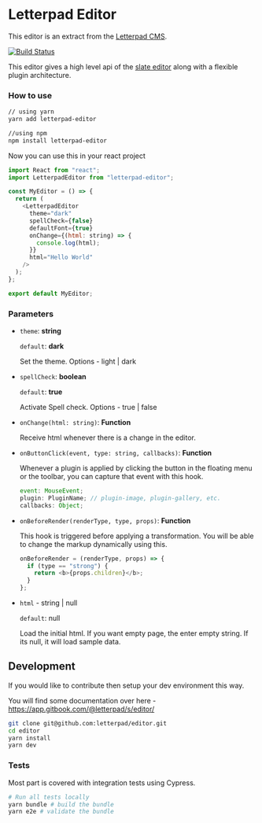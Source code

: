 # Letterpad Editor

This editor is an extract from the
[Letterpad CMS](http://github.com/letterpad/letterpad-cms).

[![Build Status](https://travis-ci.com/letterpad/editor.svg?branch=master)](https://travis-ci.com/letterpad/editor)

This editor gives a high level api of the [slate editor](https://slatejs.org) along with a flexible plugin architecture.

### How to use

```sh
// using yarn
yarn add letterpad-editor

//using npm
npm install letterpad-editor
```

Now you can use this in your react project

```js
import React from "react";
import LetterpadEditor from "letterpad-editor";

const MyEditor = () => {
  return (
    <LetterpadEditor
      theme="dark"
      spellCheck={false}
      defaultFont={true}
      onChange={(html: string) => {
        console.log(html);
      }}
      html="Hello World"
    />
  );
};

export default MyEditor;
```

### Parameters

- `theme`: **string**

  `default`: **dark**

  Set the theme. Options - light | dark

- `spellCheck`: **boolean**

  `default`: **true**

  Activate Spell check. Options - true | false

- `onChange(html: string)`: **Function**

  Receive html whenever there is a change in the editor.

- `onButtonClick(event, type: string, callbacks)`: **Function**

  Whenever a plugin is applied by clicking the button in the floating menu or the toolbar, you can capture that event with this hook.

  ```js
  event: MouseEvent;
  plugin: PluginName; // plugin-image, plugin-gallery, etc.
  callbacks: Object;
  ```

- `onBeforeRender(renderType, type, props)`: **Function**

  This hook is triggered before applying a transformation. You will be able to change the markup dynamically using this.

  ```js
  onBeforeRender = (renderType, props) => {
    if (type == "strong") {
      return <b>{props.children}</b>;
    }
  };
  ```

- `html` - string | null

  `default`: null

  Load the initial html. If you want empty page, the enter empty string. If its null, it will load sample data.

## Development

If you would like to contribute then setup your dev environment this way.

You will find some documentation over here - https://app.gitbook.com/@letterpad/s/editor/

```sh
git clone git@github.com:letterpad/editor.git
cd editor
yarn install
yarn dev
```

### Tests

Most part is covered with integration tests using Cypress.

```sh
# Run all tests locally
yarn bundle # build the bundle
yarn e2e # validate the bundle
```
